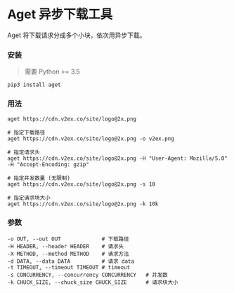 # Aget 异步下载工具

Aget 将下载请求分成多个小块，依次用异步下载。

### 安装

>   需要 Python >= 3.5

```
pip3 install aget
```

### 用法

```
aget https://cdn.v2ex.co/site/logo@2x.png

# 指定下载路径
aget https://cdn.v2ex.co/site/logo@2x.png -o v2ex.png

# 指定请求头
aget https://cdn.v2ex.co/site/logo@2x.png -H "User-Agent: Mozilla/5.0" -H "Accept-Encoding: gzip"

# 指定并发数量 (无限制)
aget https://cdn.v2ex.co/site/logo@2x.png -s 10

# 指定请求块大小
aget https://cdn.v2ex.co/site/logo@2x.png -k 10k
```

### 参数

```
-o OUT, --out OUT             # 下载路径
-H HEADER, --header HEADER    # 请求头
-X METHOD, --method METHOD    # 请求方法
-d DATA, --data DATA          # 请求 data
-t TIMEOUT, --timeout TIMEOUT # timeout
-s CONCURRENCY, --concurrency CONCURRENCY   # 并发数
-k CHUCK_SIZE, --chuck_size CHUCK_SIZE      # 请求块大小
```

